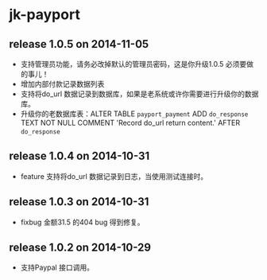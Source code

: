 # jk-payport

## release 1.0.5 on 2014-11-05
* 支持管理员功能，请务必改掉默认的管理员密码，这是你升级1.0.5 必须要做的事儿！
* 增加内部付款记录数据列表
* 支持将do_url 数据记录到数据库，如果是老系统或许你需要进行升级你的数据库。
* 升级你的老数据库表：ALTER TABLE `payport_payment` ADD `do_response` TEXT NOT NULL COMMENT 'Record do_url return content.' AFTER `do_response` 

## release 1.0.4 on 2014-10-31
* feature 支持将do_url 数据记录到日志，当使用测试连接时。

## release 1.0.3 on 2014-10-31
* fixbug 金额31.5 的404 bug 得到修复。

## release 1.0.2 on 2014-10-29 
* 支持Paypal 接口调用。

